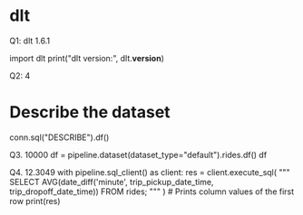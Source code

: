 # dlt

Q1: dlt 1.6.1

import dlt
print("dlt version:", dlt.__version__)


Q2: 4
# Describe the dataset
conn.sql("DESCRIBE").df()

Q3. 10000
df = pipeline.dataset(dataset_type="default").rides.df()
df

Q4. 12.3049
with pipeline.sql_client() as client:
    res = client.execute_sql(
            """
            SELECT
            AVG(date_diff('minute', trip_pickup_date_time, trip_dropoff_date_time))
            FROM rides;
            """
        )
    # Prints column values of the first row
    print(res)